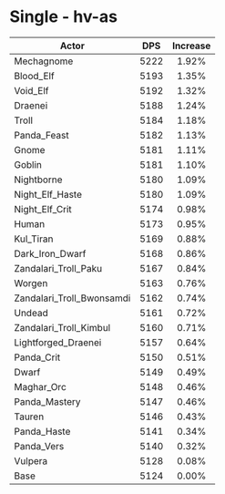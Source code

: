 # Single - hv-as
| Actor | DPS | Increase |
|---|:---:|:---:|
|Mechagnome|5222|1.92%|
|Blood_Elf|5193|1.35%|
|Void_Elf|5192|1.32%|
|Draenei|5188|1.24%|
|Troll|5184|1.18%|
|Panda_Feast|5182|1.13%|
|Gnome|5181|1.11%|
|Goblin|5181|1.10%|
|Nightborne|5180|1.09%|
|Night_Elf_Haste|5180|1.09%|
|Night_Elf_Crit|5174|0.98%|
|Human|5173|0.95%|
|Kul_Tiran|5169|0.88%|
|Dark_Iron_Dwarf|5168|0.86%|
|Zandalari_Troll_Paku|5167|0.84%|
|Worgen|5163|0.76%|
|Zandalari_Troll_Bwonsamdi|5162|0.74%|
|Undead|5161|0.72%|
|Zandalari_Troll_Kimbul|5160|0.71%|
|Lightforged_Draenei|5157|0.64%|
|Panda_Crit|5150|0.51%|
|Dwarf|5149|0.49%|
|Maghar_Orc|5148|0.46%|
|Panda_Mastery|5147|0.46%|
|Tauren|5146|0.43%|
|Panda_Haste|5141|0.34%|
|Panda_Vers|5140|0.32%|
|Vulpera|5128|0.08%|
|Base|5124|0.00%|
